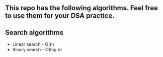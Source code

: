 ## This repo has the following algorithms. Feel free to use them for your DSA practice.

## Search algorithms
- Linear search - O(n)
- Binary search - O(log n)
